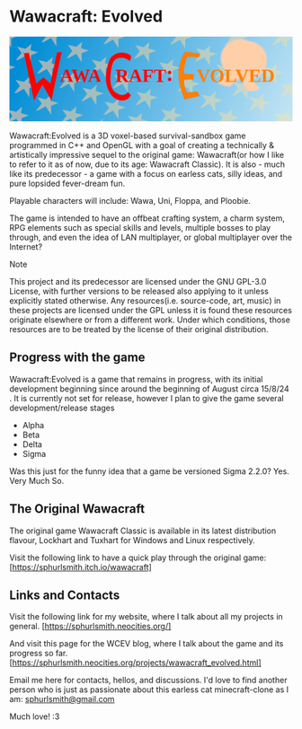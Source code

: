 # Wawacraft: Evolved

![The Wawacraft:Evolved Logo!](./tex/art/wawacraft_logo_complete.png)

Wawacraft:Evolved is a 3D voxel-based survival-sandbox game programmed in C++ and 
OpenGL with a goal of creating a technically & artistically impressive sequel to 
the original game: Wawacraft(or how I like to refer to it as of now, due to its 
age: Wawacraft Classic). It is also - much like its predecessor - a game with a focus 
on earless cats, silly ideas, and pure lopsided fever-dream fun.

Playable characters will include: Wawa, Uni, Floppa, and Ploobie.

The game is intended to have an offbeat crafting system, a charm system, RPG elements 
such as special skills and levels, multiple bosses to play through, and even the idea 
of LAN multiplayer, or global multiplayer over the Internet?

> [!NOTE]
> This project and its predecessor are licensed under the GNU GPL-3.0 License, with further 
> versions to be released also applying to it unless explicitly stated otherwise.
> Any resources(i.e. source-code, art, music) in these projects are licensed under the GPL
> unless it is found these resources originate elsewhere or from a different work. Under which
> conditions, those resources are to be treated by the license of their original distribution.

## Progress with the game

Wawacraft:Evolved is a game that remains in progress, with its initial development 
beginning since around the beginning of August circa 15/8/24 . It is currently not 
set for release, however I plan to give the game several development/release stages

* Alpha 
* Beta
* Delta
* Sigma

Was this just for the funny idea that a game be versioned Sigma 2.2.0? Yes. Very Much So.

## The Original Wawacraft

The original game Wawacraft Classic is available in its latest distribution flavour, 
Lockhart and Tuxhart for Windows and Linux respectively.

Visit the following link to have a quick play through the original game:
[https://sphurlsmith.itch.io/wawacraft]

## Links and Contacts

Visit the following link for my website, where I talk about all my projects in general.
[https://sphurlsmith.neocities.org/]

And visit this page for the WCEV blog, where I talk about the game and its progress so far. 
[https://sphurlsmith.neocities.org/projects/wawacraft_evolved.html]

Email me here for contacts, hellos, and discussions. I'd love to find another person 
who is just as passionate about this earless cat minecraft-clone as I am:
<sphurlsmith@gmail.com>

Much love! :3
